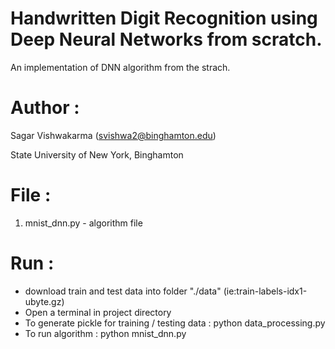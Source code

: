 # Handwritten Digit Recognition using Deep Neural Networks from scratch.

An implementation of DNN algorithm from the strach.

Author :
============
Sagar Vishwakarma (svishwa2@binghamton.edu)

State University of New York, Binghamton


File :
============

1)	mnist_dnn.py                   - algorithm file


Run :
============

- download train and test data into folder "./data" (ie:train-labels-idx1-ubyte.gz)
- Open a terminal in project directory
- To generate pickle for training / testing data        : python data_processing.py
- To run algorithm                                      : python mnist_dnn.py

